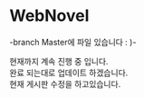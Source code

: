 # WebNovel

-branch Master에 파일 있습니다 : )-

현재까지 계속 진행 중 입니다.   
완료 되는대로 업데이트 하겠습니다.  
현재 게시판 수정을 하고있습니다.     
